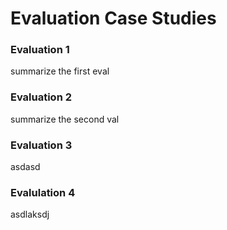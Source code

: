# Evaluation Case Studies

### Evaluation 1

summarize the first eval

### Evaluation 2

summarize the second val

### Evaluation 3

asdasd

### Evalulation 4

asdlaksdj
